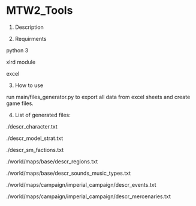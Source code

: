 # MTW2_Tools

1. Description

2. Requirments

python 3

xlrd module

excel

3. How to use

run main/files_generator.py to export all data from excel sheets and create game files.


4. List of generated files:

./descr_character.txt

./descr_model_strat.txt

./descr_sm_factions.txt

./world/maps/base/descr_regions.txt

./world/maps/base/descr_sounds_music_types.txt

./world/maps/campaign/imperial_campaign/descr_events.txt

./world/maps/campaign/imperial_campaign/descr_mercenaries.txt
